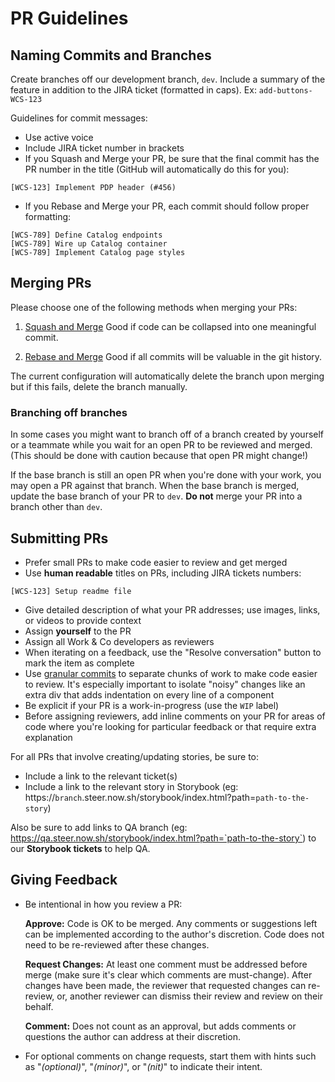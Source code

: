 # PR Guidelines

## Naming Commits and Branches

Create branches off our development branch, `dev`. Include a summary of the feature in addition to the JIRA ticket (formatted in caps). Ex: `add-buttons-WCS-123`

Guidelines for commit messages:

- Use active voice
- Include JIRA ticket number in brackets
- If you Squash and Merge your PR, be sure that the final commit has the PR number in the title (GitHub will automatically do this for you):

```
[WCS-123] Implement PDP header (#456)
```

- If you Rebase and Merge your PR, each commit should follow proper formatting:

```
[WCS-789] Define Catalog endpoints
[WCS-789] Wire up Catalog container
[WCS-789] Implement Catalog page styles
```

## Merging PRs

Please choose one of the following methods when merging your PRs:

1. [Squash and Merge](https://help.github.com/en/github/collaborating-with-issues-and-pull-requests/about-pull-request-merges#squash-and-merge-your-pull-request-commits)
   Good if code can be collapsed into one meaningful commit.

2. [Rebase and Merge](https://help.github.com/en/github/collaborating-with-issues-and-pull-requests/about-pull-request-merges#rebase-and-merge-your-pull-request-commits)
   Good if all commits will be valuable in the git history.

The current configuration will automatically delete the branch upon merging but if this fails, delete the branch manually.

### Branching off branches

In some cases you might want to branch off of a branch created by yourself or a teammate while you wait for an open PR to be reviewed and merged. (This should be done with caution because that open PR might change!)

If the base branch is still an open PR when you're done with your work, you may open a PR against that branch. When the base branch is merged, update the base branch of your PR to `dev`. **Do not** merge your PR into a branch other than `dev`.

## Submitting PRs

- Prefer small PRs to make code easier to review and get merged
- Use **human readable** titles on PRs, including JIRA tickets numbers:

```
[WCS-123] Setup readme file
```

- Give detailed description of what your PR addresses; use images, links, or videos to provide context
- Assign **yourself** to the PR
- Assign all Work & Co developers as reviewers
- When iterating on a feedback, use the "Resolve conversation" button to mark the item as complete
- Use [granular commits](https://dev.to/wes/opening-a-pr-a-primer-4kgc#commits)
  to separate chunks of work to make code easier to review. It's especially important to isolate "noisy" changes like an extra div that adds indentation on every line of a component
- Be explicit if your PR is a work-in-progress (use the `WIP` label)
- Before assigning reviewers, add inline comments on your PR for areas of code where you're looking for particular feedback or that require extra explanation

For all PRs that involve creating/updating stories, be sure to:

- Include a link to the relevant ticket(s)
- Include a link to the relevant story in Storybook (eg: https://`branch`.steer.now.sh/storybook/index.html?path=`path-to-the-story`)

Also be sure to add links to QA branch (eg: https://qa.steer.now.sh/storybook/index.html?path=`path-to-the-story`) to our **Storybook tickets** to help QA.

## Giving Feedback

- Be intentional in how you review a PR:

  **Approve:**
  Code is OK to be merged. Any comments or suggestions left can be implemented according to the author's discretion. Code does not need to be re-reviewed after these changes.

  **Request Changes:**
  At least one comment must be addressed before merge (make sure it's clear which comments are must-change). After changes have been made, the reviewer that requested changes can re-review, or, another reviewer can dismiss their review and review on their behalf.

  **Comment:**
  Does not count as an approval, but adds comments or questions the author can address at their discretion.

- For optional comments on change requests, start them with hints such as "_(optional)_", "_(minor)_", or "_(nit)_" to indicate their intent.
